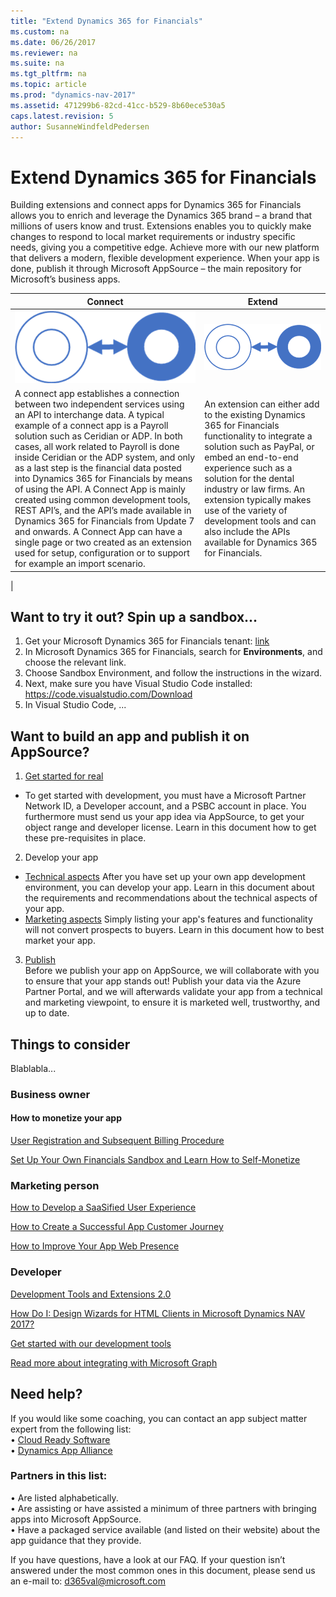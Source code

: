 ```yaml
---
title: "Extend Dynamics 365 for Financials"
ms.custom: na
ms.date: 06/26/2017
ms.reviewer: na
ms.suite: na
ms.tgt_pltfrm: na
ms.topic: article
ms.prod: "dynamics-nav-2017"
ms.assetid: 471299b6-82cd-41cc-b529-8b60ece530a5
caps.latest.revision: 5
author: SusanneWindfeldPedersen
---
```


# Extend Dynamics 365 for Financials
Building extensions and connect apps for Dynamics 365 for Financials allows you to enrich and leverage the Dynamics 365 brand – a brand that millions of users know and trust. Extensions enables you to quickly make changes to respond to local market requirements or industry specific needs, giving you a competitive edge. Achieve more with our new platform that delivers a modern, flexible development experience. When your app is done, publish it through Microsoft AppSource – the main repository for Microsoft’s business apps. 
<!-- Learn more about why you should have an app on AppSource and get an overall introduction to our processes in this video.-->

|Connect|Extend|
|--|--|
|![Connect](media/connect.png)|![Extend](media/connect.png)|
|A connect app establishes a connection between two independent services using an API to interchange data. A typical example of a connect app is a Payroll solution such as Ceridian or ADP. In both cases, all work related to Payroll is done inside Ceridian or the ADP system, and only as a last step is the financial data posted into Dynamics 365 for Financials by means of using the API. A Connect App is mainly created using common development tools, REST API’s, and the API’s made available in Dynamics 365 for Financials from Update 7 and onwards. A Connect App can have a single page or two created as an extension used for setup, configuration or to support for example an import scenario.| An extension can either add to the existing Dynamics 365 for Financials functionality to integrate a solution such as PayPal, or embed an end-to-end experience such as a solution for the dental industry or law firms. An extension typically makes use of the variety of development tools and can also include the APIs available for Dynamics 365 for Financials.
|

## Want to try it out? Spin up a sandbox...

<!-- ### For connect (2-3 sample apps…  code) (should we leave this for now, we’re not live yet on Graph)
### For extension samples, check out our GitHub repo: https://github.com/Microsoft/al -->

1)	Get your Microsoft Dynamics 365 for Financials tenant: [link]()
2)	In Microsoft Dynamics 365 for Financials, search for **Environments**, and choose the relevant link. 
3)	Choose Sandbox Environment, and follow the instructions in the wizard.
4)	Next, make sure you have Visual Studio Code installed: https://code.visualstudio.com/Download 
5)	In Visual Studio Code, ... 

## Want to build an app and publish it on AppSource?
1)	[Get started for real]()  
- To get started with development, you must have a Microsoft Partner Network ID, a Developer account, and a PSBC account in place. You furthermore must send us your app idea via AppSource, to get your object range and developer license. Learn in this document how to get these pre-requisites in place. 

2)	Develop your app   
- [Technical aspects]() After you have set up your own app development environment, you can develop your app. Learn in this document about the requirements and recommendations about the technical aspects of your app. 
- [Marketing aspects]() Simply listing your app's features and functionality will not convert prospects to buyers. Learn in this document how to best market your app. 


3)	[Publish]()  
Before we publish your app on AppSource, we will collaborate with you to ensure that your app stands out! Publish your data via the Azure Partner Portal, and we will afterwards validate your app from a technical and marketing viewpoint, to ensure it is marketed well, trustworthy, and up to date. 

## Things to consider
<!-- Option 1: having a short paragraph addressing the audience, linking to different resources (attention: many of the docs / videos today are on DLP)
Option 2: we make an all up GTM document (as office)  should that be a Dynamics 365 all up doc?? -->
Blablabla...

### Business owner
#### How to monetize your app
[User Registration and Subsequent Billing Procedure](https://mbspartner.microsoft.com/secure/coursematerials/D365B/Standalone/User_Registration_and_Subsequent_Billing_Procedures.pdf)  

[Set Up Your Own Financials Sandbox and Learn How to Self-Monetize](https://mbspartner.microsoft.com/D365B/Videos/101385)  


### Marketing person
[How to Develop a SaaSified User Experience](https://mbspartner.microsoft.com/D365B/Videos/101493)  

[How to Create a Successful App Customer Journey](https://mbspartner.microsoft.com/D365B/Videos/101484)  

[How to Improve Your App Web Presence](https://mbspartner.microsoft.com/D365B/Videos/101491)

### Developer 
[Development Tools and Extensions 2.0](https://mbspartner.microsoft.com/secure/coursematerials/D365B/Standalone/Development_Tools_and_Extensions_2.0.pdf)
 
[How Do I: Design Wizards for HTML Clients in Microsoft Dynamics NAV 2017?](https://mbspartner.microsoft.com/NAV/Videos/101246)  

[Get started with our development tools](https://review.docs.microsoft.com/en-us/dynamics365/developerbe/devenv-dev-overview?branch=master)  
 <!-- (this is the staging, when we push to live around Inspire, this link changes) -->
[Read more about integrating with Microsoft Graph](https://developer.microsoft.com/en-us/graph/docs/concepts/overview)<!-- (preliminary, we will go live here with Financials API at some point)-->


## Need help?
If you would like some coaching, you can contact an app subject matter expert from the following list:  
•	[Cloud Ready Software](http://cloud-ready-software.com)  
•	[Dynamics App Alliance](http://dynamicsappalliance.com)

### Partners in this list:
•	Are listed alphabetically.  
•	Are assisting or have assisted a minimum of three partners with bringing apps into Microsoft AppSource.  
•	Have a packaged service available (and listed on their website) about the app guidance that they provide.  

If you have questions, have a look at our FAQ. If your question isn’t answered under the most common ones in this document, please send us an e-mail to: d365val@microsoft.com 
